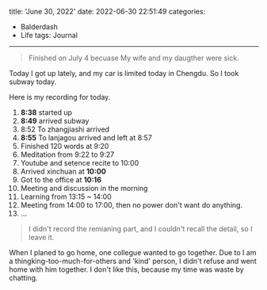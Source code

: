 title: 'June 30, 2022'
date: 2022-06-30 22:51:49
categories:
- Balderdash
- Life
tags: Journal
---
> Finished on July 4 becuase My wife and my daugther were sick.

Today I got up lately, and my car is limited today in Chengdu. So I took subway today. 

Here is my recording for today.
1. **8:38** started up
2. **8:49** arrived subway
3. 8:52 To zhangjiashi arrived
4. **8:55** To lanjagou arrived and left at 8:57
5. Finished 120 words at 9:20
6. Meditation from 9:22 to 9:27
7. Youtube and setence recite to 10:00
8. Arrived xinchuan at **10:00**
9. Got to the office at **10:16**
10. Meeting and discussion in the morning
11. Learning from 13:15 ~ 14:00
12. Meeting from 14:00 to 17:00, then no power don't want do anything.
13. ...
> I didn't record the remianing part, and I couldn't recall the detail, so I leave it.

When I planed to go home, one collegue wanted to go together. Due to I am a thingking-too-much-for-others and 'kind' person, I didn't refuse and went home with him together. I don't like this, because my time was waste by chatting.



